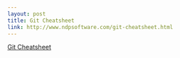 ```yaml
--- 
layout: post
title: Git Cheatsheet
link: http://www.ndpsoftware.com/git-cheatsheet.html
---
```

<a href="http://www.ndpsoftware.com/git-cheatsheet.html">Git
Cheatsheet</a>
